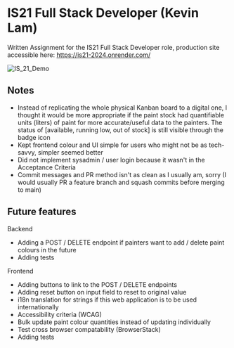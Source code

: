 # IS21 Full Stack Developer (Kevin Lam)

Written Assignment for the IS21 Full Stack Developer role, production site accessible here: https://is21-2024.onrender.com/

![IS_21_Demo](https://github.com/KlamChowder1/IS21_2024/assets/24284083/878b3bd2-7659-4742-95a3-5f75585b76fd)

## Notes
- Instead of replicating the whole physical Kanban board to a digital one, I thought it would be more appropriate if the paint stock had quantifiable units (liters) of paint for more accurate/useful data to the painters. The status of [available, running low, out of stock] is still visible through the badge icon
- Kept frontend colour and UI simple for users who might not be as tech-savvy, simpler seemed better
- Did not implement sysadmin / user login because it wasn't in the Acceptance Criteria 
- Commit messages and PR method isn't as clean as I usually am, sorry (I would usually PR a feature branch and squash commits before merging to main)

## Future features

Backend
- Adding a POST / DELETE endpoint if painters want to add / delete paint colours in the future
- Adding tests

Frontend
- Adding buttons to link to the POST / DELETE endpoints
- Adding reset button on input field to reset to original value
- i18n translation for strings if this web application is to be used internationally
- Accessibility criteria (WCAG)
- Bulk update paint colour quantities instead of updating individually
- Test cross browser compatability (BrowserStack)
- Adding tests
